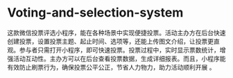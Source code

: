 # Voting-and-selection-system
这款微信投票评选小程序，能在各种场景中实现便捷投票。活动主办方在后台快速创建投票，设置投票主题、起止时间、选项等，还能上传图文介绍，让投票更直观。参与者只需打开小程序，即可快速投票。投票过程中，实时显示票数统计，增强活动互动性。主办方可以在后台查看投票数据，生成详细报表。而且，小程序能有效防止刷票行为，确保投票公平公正，节省人力物力，助力活动顺利开展 。
